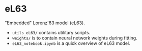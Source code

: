 # eL63
"Embedded" Lorenz'63 model (eL63). 

 * `utils_eL63/` contains utilitary scripts.
 * `weights/` is to contain neural network weights during fitting.
 * `eL63_notebook.ipynb` is a quick overview of eL63 model.
